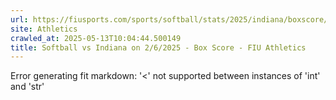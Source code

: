 ```yaml
---
url: https://fiusports.com/sports/softball/stats/2025/indiana/boxscore/12781
site: Athletics
crawled_at: 2025-05-13T10:04:44.500149
title: Softball vs Indiana on 2/6/2025 - Box Score - FIU Athletics
---
```


Error generating fit markdown: '<' not supported between instances of 'int' and 'str'